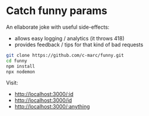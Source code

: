 # Catch funny params

An ellaborate joke with useful side-effects:

- allows easy logging / analytics (it throws 418)
- provides feedback / tips for that kind of bad requests

```bash
git clone https://github.com/c-marc/funny.git
cd funny
npm install
npx nodemon
```

Visit:

- <http://localhost:3000/:id>
- <http://localhost:3000/id>
- <http://localhost:3000/:anything>
